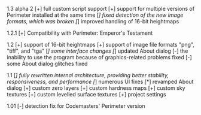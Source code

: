 1.3 alpha 2
[+] full custom script support
[+] support for multiple versions of Perimeter installed at the same time
[*] fixed detection of the new image formats, which was broken
[*] improved handling of 16-bit heightmaps

1.2.1
[+] Compatibility with Perimeter: Emperor's Testament

1.2
[+] support of 16-bit heightmaps
[+] support of image file formats "png", "tiff", and "tga"
[*] some interface changes
[*] updated About dialog
[-] the inability to use the program because of graphics-related problems fixed
[-] some About dialog glitches fixed

1.1
[*] fully rewritten internal architecture, providing better stability, responsiveness, and performance
[*] numerous UI fixes
[*] revamped About dialog
[+] custom zero layers
[+] custom hardness maps
[+] custom sky textures
[+] custom levelled surface textures
[+] project settings

1.01
[-] detection fix for Codemasters' Perimeter version